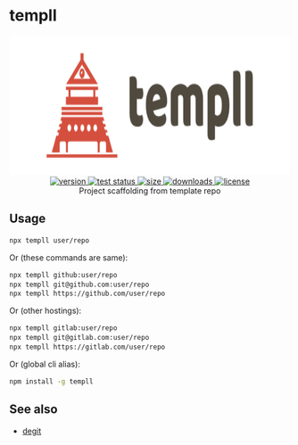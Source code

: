 # templl

<div align="center">
  <img src="./logo.svg" alt="templl logo" height="250" />
</div>

<div align="center">
  <a href="https://npmjs.org/package/templl">
    <img src="https://badgen.net/npm/v/templl" alt="version" />
  </a>
  <a href="https://github.com/vladkens/templl/actions">
    <img src="https://github.com/vladkens/templl/workflows/test/badge.svg" alt="test status" />
  </a>
  <a href="https://packagephobia.now.sh/result?p=templl">
    <img src="https://badgen.net/packagephobia/publish/templl" alt="size" />
  </a>
  <a href="https://npmjs.org/package/templl">
    <img src="https://badgen.net/npm/dm/templl" alt="downloads" />
  </a>
  <a href="https://github.com/vladkens/templl/blob/main/LICENSE">
    <img src="https://badgen.net/github/license/vladkens/templl" alt="license" />
  </a>
</div>

<div align="center">
Project scaffolding from template repo
</div>

## Usage

```sh
npx templl user/repo
```

Or (these commands are same):

```sh
npx templl github:user/repo
npx templl git@github.com:user/repo
npx templl https://github.com/user/repo
```

Or (other hostings):

```sh
npx templl gitlab:user/repo
npx templl git@gitlab.com:user/repo
npx templl https://gitlab.com/user/repo
```

Or (global cli alias):

```sh
npm install -g templl
```

## See also

- [degit](https://github.com/Rich-Harris/degit/)
